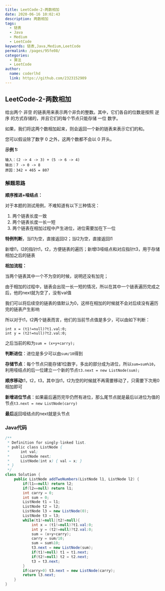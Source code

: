 ```yaml
---
title: LeetCode-2-两数相加
date: 2020-06-16 10:02:43
description: 两数相加
tags: 
  - 链表
  - Java
  - Medium
  - LeetCode
keywords: 链表,Java,Medium,LeetCode
permalink: /pages/95fe08/
categories: 
  - 算法
  - LeetCode
author: 
  name: coderlhd
  link: https://github.com/2323152909
---
```


## LeetCode-2-两数相加

给出两个 非空 的链表用来表示两个非负的整数。其中，它们各自的位数是按照 逆序 的方式存储的，并且它们的每个节点只能存储 一位 数字。

如果，我们将这两个数相加起来，则会返回一个新的链表来表示它们的和。

您可以假设除了数字 0 之外，这两个数都不会以 0 开头。

 <!--more-->

**示例 1:**

```
输入：(2 -> 4 -> 3) + (5 -> 6 -> 4)
输出：7 -> 0 -> 8
原因：342 + 465 = 807
```

### 解题思路

**顺序推进+哑结点：**

对于本题的测试用例，不难知道有以下三种情况：

1. 两个链表长度一致
2. 两个链表长度一长一短
3. 两个链表在相加过程中产生进位，进位需要加在下一位

**特例判断**，当l1为空，直接返回l2；当l2为空，直接返回l1

新增l1，l2的指针t1，t2，方便链表的遍历；新增l3哑结点和对应指针t3，用于存储相加之后的链表

**相加流程：**

当两个链表其中一个不为空的时候，说明还没有加完；

由于相加的过程中，链表会出现一长一短的情况，所以在其中一个链表遍历完成之后，他的next就为空了，没有val值

我们可以将后续空的链表的值默认为0，这样在相加的时候就不会对后续没有遍历完的链表产生影响

所以对于t1，t2两个链表而言，他们的当前节点值是多少，可以由如下判断：

```
int x = (t1!=null)?t1.val:0;
int y = (t2!=null)?t2.val:0;
```

之后当前的和为`sum = (x+y+carry);`

**判断进位**：进位是多少可以由`sum/10`得到

**存储节点**：每个节点只能存储1位数字，多出的部分成为进位，所以`sum=sum%10`，利用哑结点的后一位建立一个新的节点`t3.next = new ListNode(sum);`

**顺序移动**t1，t2，t3，其中当t1，t2为空的时候就不再需要移动了，只需要下次用0相加即可

**新增进位节点**：如果最后遍历完毕仍然有进位，那么尾节点就是最后以进位为值的节点`t3.next = new ListNode(carry)`

**最后**返回哑结点的next就是头节点

### Java代码

```java
/**
 * Definition for singly-linked list.
 * public class ListNode {
 *     int val;
 *     ListNode next;
 *     ListNode(int x) { val = x; }
 * }
 */
class Solution {
    public ListNode addTwoNumbers(ListNode l1, ListNode l2) {
        if(l1==null) return l2;
        if(l2==null) return l1;
        int carry = 0;
        int sum = 0;
        ListNode t1 = l1;
        ListNode t2 = l2;
        ListNode l3 = new ListNode(0);
        ListNode t3 = l3;
        while(t1!=null||t2!=null){
            int x = (t1!=null)?t1.val:0;
            int y = (t2!=null)?t2.val:0;
            sum = (x+y+carry);
            carry = sum/10;
            sum = sum%10;
            t3.next = new ListNode(sum);
            if(t1!=null) t1 = t1.next;
            if(t2!=null) t2 = t2.next;
            t3 = t3.next;
        }
        if(carry>0) t3.next = new ListNode(carry);
        return l3.next;
    }
}
```

